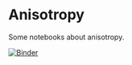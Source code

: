 # Anisotropy
Some notebooks about anisotropy.

[![Binder](https://mybinder.org/badge_logo.svg)](https://mybinder.org/v2/gh/sebnoe/anisotropy/master)
